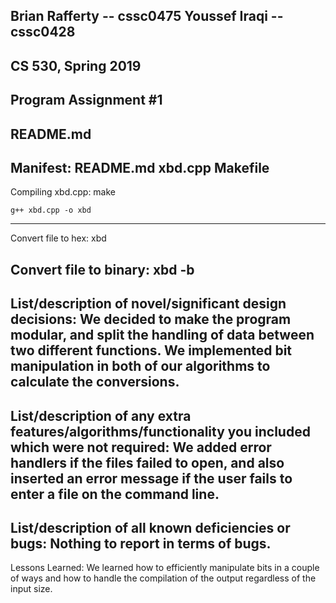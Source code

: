 Brian Rafferty -- cssc0475
Youssef Iraqi -- cssc0428
---------------------
CS 530, Spring 2019
---------------------
Program Assignment #1
---------------------
README.md
---------------------
Manifest:
    README.md
    xbd.cpp
    Makefile
----------------------
Compiling xbd.cpp:
    make
    
    g++ xbd.cpp -o xbd 
----------------------
Convert file to hex:
    xbd <filename>

Convert file to binary:
    xbd -b <filename>
----------------------
List/description of novel/significant design decisions:
We decided to make the program modular, and split the
handling of data between two different functions.
We implemented bit manipulation in both of our algorithms
to calculate the conversions.
----------------------
List/description of any extra features/algorithms/functionality 
you included which were not required:
We added error handlers if the files failed to open, and
also inserted an error message if the user fails to enter
a file on the command line.
----------------------
List/description of all known deficiencies or bugs:
Nothing to report in terms of bugs.
----------------------
Lessons Learned:
We learned how to efficiently manipulate bits in a couple
of ways and how to handle the compilation of the output 
regardless of the input size. 
